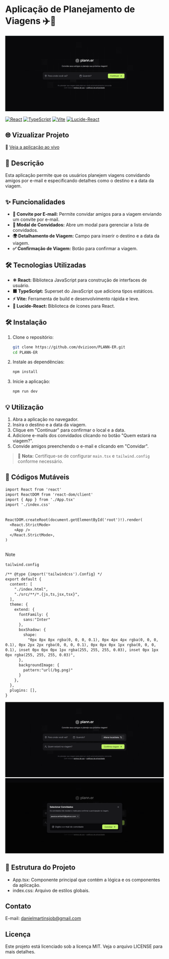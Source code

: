 # Aplicação de Planejamento de Viagens ✈️📅

![Screenshot](./Screenshots/01.png)

[![React](https://img.shields.io/badge/React-17.0.2-blue?logo=react)](https://reactjs.org/)
[![TypeScript](https://img.shields.io/badge/TypeScript-4.1.2-blue?logo=typescript)](https://www.typescriptlang.org/)
[![Vite](https://img.shields.io/badge/Vite-2.5.0-yellow?logo=vite)](https://vitejs.dev/)
[![Lucide-React](https://img.shields.io/badge/Lucide--React-0.2.0-green?logo=lucide)](https://lucide.dev/docs/lucide-react/)

## 🌐 Vizualizar Projeto
🔗 [Veja a aplicação ao vivo](https://planner-sigma-livid.vercel.app/)

## 📜 Descrição

Esta aplicação permite que os usuários planejem viagens convidando amigos por e-mail e especificando detalhes como o destino e a data da viagem.

## ✨ Funcionalidades

- **📧 Convite por E-mail:** Permite convidar amigos para a viagem enviando um convite por e-mail.
- **👥 Modal de Convidados:** Abre um modal para gerenciar a lista de convidados.
- **🌍 Detalhamento de Viagem:** Campo para inserir o destino e a data da viagem.
- **✅ Confirmação de Viagem:** Botão para confirmar a viagem.

## 🛠️ Tecnologias Utilizadas

- **⚛️ React:** Biblioteca JavaScript para construção de interfaces de usuário.
- **🟦 TypeScript:** Superset do JavaScript que adiciona tipos estáticos.
- **⚡ Vite:** Ferramenta de build e desenvolvimento rápida e leve.
- **🔄 Lucide-React:** Biblioteca de ícones para React.

## 🛠️ Instalação

1. Clone o repositório:

    ```bash
    git clone https://github.com/dvizioon/PLANN-ER.git
    cd PLANN-ER
    ```

2. Instale as dependências:

    ```bash
    npm install
    ```

3. Inicie a aplicação:

    ```bash
    npm run dev
    ```

## 💡 Utilização

1. Abra a aplicação no navegador.
2. Insira o destino e a data da viagem.
3. Clique em "Continuar" para confirmar o local e a data.
4. Adicione e-mails dos convidados clicando no botão "Quem estará na viagem?".
5. Convide amigos preenchendo o e-mail e clicando em "Convidar".

> 📌 **Nota:** Certifique-se de configurar `main.tsx` e `tailwind.config` conforme necessário.

## 🔧 Códigos Mutáveis

```tsx
import React from 'react'
import ReactDOM from 'react-dom/client'
import { App } from './App.tsx'
import './index.css'


ReactDOM.createRoot(document.getElementById('root')!).render(
  <React.StrictMode>
    <App />
  </React.StrictMode>,
)


```

>[!NOTE]
> `tailwind.config`

```tsx
/** @type {import('tailwindcss').Config} */
export default {
  content: [
    "./index.html",
    "./src/**/*.{js,ts,jsx,tsx}",
  ],
  theme: {
    extend: {
      fontFamily: {
        sans:"Inter"
      },
      boxShadow: {
        shape:
          "0px 8px 8px rgba(0, 0, 0, 0.1), 0px 4px 4px rgba(0, 0, 0, 0.1), 0px 2px 2px rgba(0, 0, 0, 0.1), 0px 0px 0px 1px rgba(0, 0, 0, 0.1), inset 0px 0px 0px 1px rgba(255, 255, 255, 0.03), inset 0px 1px 0px rgba(255, 255, 255, 0.03)",
      },
      backgroundImage: {
        pattern:"url(/bg.png)"
      }
    },
  },
  plugins: [],
}

```

 <img src="./Screenshots/02.png" />
 <img src="./Screenshots/03.png" />

## 📂 Estrutura do Projeto
- App.tsx: Componente principal que contém a lógica e os componentes da aplicação.
- index.css: Arquivo de estilos globais.

## Contato
E-mail: danielmartinsjob@gmail.com

## Licença
Este projeto está licenciado sob a licença MIT. Veja o arquivo LICENSE para mais detalhes.

